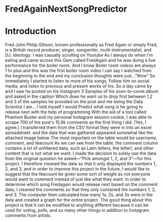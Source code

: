 # FredAgainNextSongPredictor

# Introduction
Fred John Philip Gibson, known professionally as Fred Again or simply Fred, is a British record producer,
singer, songwriter, multi-instrumentalist, and DJ.
Ideology: I was casually scrolling on Youtube As I always do when I'm eating and came across this Gem
called FredAgain and he was doing a live performance for the boiler room. And I know Boiler room
videos are always 1 hr plus and this was the first boiler room video I can say I watched from the
beginning to the end and my conclusion thoughts were just...”Wow” So immediately I started to listen
to more of his songs, Follow him on social media, and listen to previous and present works of his. So a
day came by and I saw he posted on his Instagram 3 Samples of his soon-to-come album and asked in
the caption Which does he want us to drop first between 1,2 and 3 of the samples he provided on the
post and me being the Data Scientist I am... I told myself I would Predict what song is he going to release
next with the help of programming
With the aid of a tool called Phantom Buster and my personal Instagram session cookie, I was able to
scrape 700 of the post's 15,9k comments as the first thing I did. (Yes, I agree.)
I transferred them from the CSV format they were in into an excel spreadsheet. and the data that was
gathered appeared somewhat like the attached image below
The most important on the table would be username, comment, and likecount
As we can see from the table, the comment column contains a lot of unfiltered data, such as Latin letters,
the letter!, and other content that is not what we want.
I made the decision to solely use the data from the original question he asked—"Pick amongst 1, 2, and
3"—for this project. I therefore cleaned the data so that it only displayed the numbers 1, 2, and 3, and in
order to improve this project in the future, I would like to suggest that the likecount be given some sort
of weight as not everyone would want to comment instead of just like what they want.
In order to determine which song Fredagain would release next based on the comment data, I cleaned
the comments so that they only contained the numbers 1, 2, and 3. The computer then calculated how
many 1s, 2s, and 3s were in the data and created a graph for the entire project.
The good thing about this project is that it can be modified to anything different because it can be used
for voting, polls, and so many other things in addition to Instagram comments from artists.
